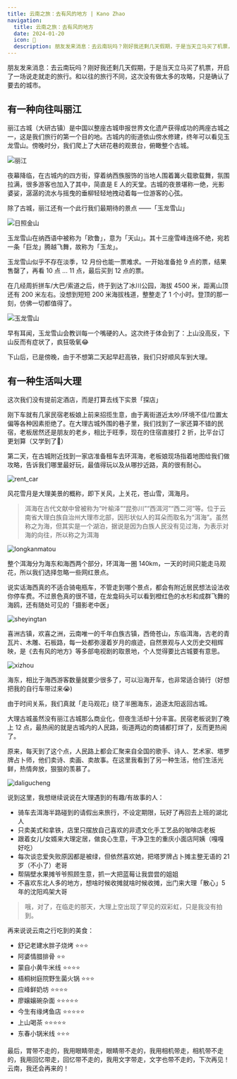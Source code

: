 ```yaml
---
title: 云南之旅：去有风的地方 | Kano Zhao
navigation:
  title: 云南之旅：去有风的地方
  date: 2024-01-20
  icon: 🌲
  description: 朋友发来消息：去云南玩吗？刚好我还剩几天假期，于是当天立马买了机票，开启了一场说走就走的旅行。和以往的旅行不同，这次没有做太多的攻略，只是确认了要去的城市。
---
```


朋友发来消息：去云南玩吗？刚好我还剩几天假期，于是当天立马买了机票，开启了一场说走就走的旅行。和以往的旅行不同，这次没有做太多的攻略，只是确认了要去的城市。

## 有一种向往叫丽江

丽江古城（大研古镇）是中国以整座古城申报世界文化遗产获得成功的两座古城之一，这是我们旅行的第一个目的地。古城内的街道依山傍水修建，终年可以看见玉龙雪山。傍晚时分，我们爬上了大研花巷的观景台，俯瞰整个古城。

![丽江](/images/yunnan/lijiang.png)

夜幕降临，在古城内的四方街，穿着纳西族服饰的当地人围着篝火载歌载舞，氛围拉满，很多游客也加入了其中，简直是 E 人的天堂。古城的夜景堪称一绝，光影婆娑，潺潺的流水与摇曳的垂柳轻轻地拽动着每一位游客的心弦。

除了古城，丽江还有一个此行我们最期待的景点 ——「玉龙雪山」

![日照金山](/images/yunnan/rizhaojinshan.png)

玉龙雪山在纳西语中被称为「欧鲁」，意为「天山」。其十三座雪峰连绵不绝，宛若一条「巨龙」腾越飞舞，故称为「玉龙」。

玉龙雪山似乎不存在淡季，12 月份也能一票难求。一开始准备抢 9 点的票，结果售罄了，再看 10 点 ... 11 点，最后买到 12 点的票。

在几经周折拼车/大巴/索道之后，终于到达了冰川公园，海拔 4500 米，距离山顶还有 200 米左右。没想到短短 200 米海拔栈道，整整走了 1 个小时。登顶的那一刻，仿佛一切都值得了。

![玉龙雪山](/images/yunnan/yulongxueshan.png)

早有耳闻，玉龙雪山会教训每一个嘴硬的人。这次终于体会到了：上山没高反，下山反而有症状了，疯狂吸氧😂

下山后，已是傍晚，由于不想第二天起早赶高铁，我们只好顺风车到大理。

## 有一种生活叫大理

这次我们没有提前定酒店，而是打算去线下实景「探店」

刚下车就有几家民宿老板娘上前来招揽生意，由于离街道近太吵/环境不佳/位置太偏等各种因素拒绝了。在大理古城外围的巷子里，我们找到了一家还算不错的民宿，老板居然还是朋友的老乡，相比于旺季，现在的住宿直接打 2 折，比平台订更划算（又学到了🥳）

第二天，在古城附近找到一家店准备租车去环洱海，老板娘现场指着地图给我们做攻略，告诉我们哪里最好玩，最值得玩以及从哪抄近路，真的很有耐心。

![rent_car](/images/yunnan/rent_car.png)

风花雪月是大理美景的概称，即下关风，上关花，苍山雪，洱海月。

> 洱海在古代文献中曾被称为“叶榆泽”“昆弥川”“西洱河”“西二河”等。位于云南省大理白族自治州大理市北部，因形状似人的耳朵而取名为“洱海”。虽然称之为海，但其实是一个湖泊，据说是因为白族人民没有见过海，为表示对海的向往，所以称之为洱海

![longkanmatou](/images/yunnan/longkanmatou.png)

整个洱海分为海东和海西两个部分，环洱海一圈 140km，一天的时间只能走马观花，所以我们选择忽略一些网红景点。

说实话海西真的不适合骑电瓶车，不管走到哪个景点，都会有附近居民想法设法收你停车费。不过景色真的很不错，在龙龛码头可以看到橙红色的水杉和成群飞舞的海鸥，还有随处可见的「摄影老中医」

![sheyingtan](/images/yunnan/sheyingtan.png)

喜洲古镇，欢喜之洲，云南唯一的千年白族古镇，西倚苍山，东临洱海，古老的青瓦片、木雕、石板路，每一处都弥漫着岁月的痕迹，自然景观与人文历史交相辉映，是《去有风的地方》等多部电视剧的取景地，个人觉得要比古城要有意思。

![xizhou](/images/yunnan/xizhou.png)

海东，相比于海西游客数量就要少很多了，可以沿海开车，也非常适合骑行（好想把我的自行车带过来😭)

由于时间关系，我们真就「走马观花」绕了半圈海东，追逐太阳返回古城。

大理古城虽然没有丽江古城那么商业化，但夜生活却十分丰富。民宿老板说到了晚上 12 点，最热闹的就是古城内的人民路，街道两边的商铺都打烊了，反而更热闹了。

原来，每天到了这个点，人民路上都会汇聚来自全国的歌手、诗人、艺术家、塔罗牌占卜师，他们卖诗、卖画、卖故事。在这里我看到了另一种生活，他们生活光鲜，热情奔放，狠狠的羡慕了。

![daligucheng](/images/yunnan/daligucheng.png)

说到这里，我想继续说说在大理遇到的有趣/有故事的人：

* 骑车去洱海半路碰到的请假出来旅行，不设定期限，玩好了再回去上班的湖北人
* 只卖美式和拿铁，店里只摆放自己喜欢的非遗文化手工艺品的咖啡店老板
* 跟着女儿/女婿来大理定居，做良心生意，干净卫生的重庆小面店阿姨（嘎嘎好吃）
* 每次谈恋爱失败原因都是被绿，但依然喜欢她，把塔罗牌占卜摊主整无语的 21 岁（不小了）老哥
* 帮隔壁水果摊爷爷照顾生意，抓一大把蓝莓让我尝尝的姐姐
* 不喜欢东北人多的地方，想啥时候收摊就啥时候收摊，出门来大理「散心」5 年的沈阳鸡架大哥

> 哦，对了，在临走的那天，大理上空出现了罕见的双彩虹，只是我没有拍到。

再来说说云南之行吃到的美食：

* 舒记老建水胖子烧烤 ⭐⭐⭐
* 阿婆情腊排骨 ⭐⭐
* 蒙自小黄牛米线 ⭐⭐⭐⭐
* 梧桐树庭院野生菌火锅 ⭐⭐⭐
* 应峰鲜奶坊 ⭐⭐⭐⭐
* 廖嬢嬢碗杂面 ⭐⭐⭐⭐⭐
* 今生有缘烤鱼店 ⭐⭐⭐⭐⭐
* 上山喝茶 ⭐⭐⭐⭐⭐
* 东春小锅米线 ⭐⭐⭐

最后，胃带不走的，我用眼睛带走，眼睛带不走的，我用相机带走，相机带不走的，我用回忆带走，回忆带不走的，我用文字带走，文字也带不走的，下次再见！云南，我还会再来的！
